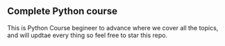 ## Complete Python course
This is Python Course begineer to advance where we cover all the topics, and will updtae every thing so feel free to star this repo.